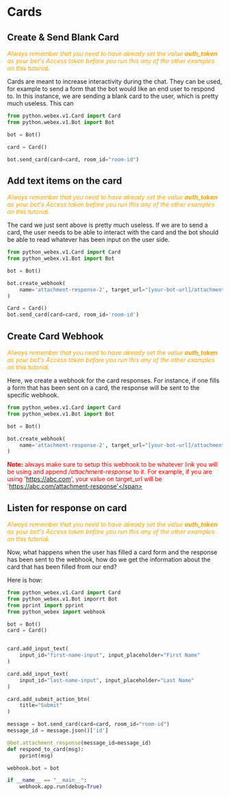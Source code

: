 
# Cards

## Create & Send Blank Card
<span style="color: orange;">*Always remember that you need to have already set the value <b>auth_token</b> as your bot's Access token before you run this any of the other examples on this tutorial.*</span>

Cards are meant to increase interactivity during the chat. They can be used, for example to send a form that the bot would like an end user to respond to. In this instance, we are sending a blank card to the user, which is pretty much useless. This can 


```python
from python.webex.v1.Card import Card
from python.webex.v1.Bot import Bot

bot = Bot()

card = Card()

bot.send_card(card=card, room_id="room-id")
```

## Add text items on the card

<span style="color: orange;">*Always remember that you need to have already set the value <b>auth_token</b> as your bot's Access token before you run this any of the other examples on this tutorial.*</span>

The card we just sent above is pretty much useless. If we are to send a card, the user needs to be able to interact with the card and the bot should be able to read whatever has been input on the user side.

```python
from python_webex.v1.Card import Card
from python_webex.v1.Bot import Bot

bot = Bot()

bot.create_webhook(
    name='attachment-response-2', target_url="[your-bot-url]/attachment-response", resource="attachmentActions", event="created"
)

Card = Card()
bot.send_card(card=card, room_id='room-id')
```

## Create Card Webhook

<span style="color: orange;">*Always remember that you need to have already set the value <b>auth_token</b> as your bot's Access token before you run this any of the other examples on this tutorial.*</span>

Here, we create a webhook for the card responses. For instance, if one fills a form that has been sent on a card, the response will be sent to the specific webhook. 

```python
from python_webex.v1.Card import Card
from python_webex.v1.Bot import Bot

bot = Bot()

bot.create_webhook(
    name='attachment-response-2', target_url="[your-bot-url]/attachment-response", resource="attachmentActions", event="created"
)

```

<span style="color: red;"><b>Note:</b> always make sure to setup this webhook to be whatever link you will be using and append <i>/attachment-response</i> to it. For example, if you are using 'https://abc.com', your value on target_url will be 'https://abc.com/attachment-response'</span>

## Listen for response on card

<span style="color: orange;">*Always remember that you need to have already set the value <b>auth_token</b> as your bot's Access token before you run this any of the other examples on this tutorial.*</span>

Now, what happens when the user has filled a card form and the response has been sent to the webhook, how do we get the information about the card that has been filled from our end?

Here is how: 

```python
from python_webex.v1.Card import Card
from python_webex.v1.Bot imporrt Bot
from pprint import pprint
from python_webex import webhook

bot = Bot()
card = Card()


card.add_input_text(
    input_id="first-name-input", input_placeholder="First Name"
)

card.add_input_text(
    input_id="last-name-input", input_placeholder="Last Name"
)

card.add_submit_action_btn(
    title="Submit"
)

message = bot.send_card(card=card, room_id="room-id")
message_id = message.json()['id']

@bot.attachment_response(message_id=message_id)
def respond_to_card(msg):
    pprint(msg)

webhook.bot = bot

if __name__ == "__main__":
    webhook.app.run(debug=True)

```


